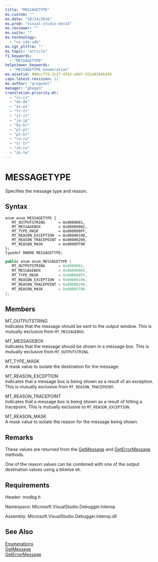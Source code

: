```yaml
---
title: "MESSAGETYPE"
ms.custom: ""
ms.date: "10/14/2016"
ms.prod: "visual-studio-dev14"
ms.reviewer: ""
ms.suite: ""
ms.technology: 
  - "vs-ide-sdk"
ms.tgt_pltfrm: ""
ms.topic: "article"
f1_keywords: 
  - "MESSAGETYPE"
helpviewer_keywords: 
  - "MESSAGETYPE enumeration"
ms.assetid: 800cc77d-3c27-4763-a9df-552a9384bd49
caps.latest.revision: 11
ms.author: "gregvanl"
manager: "ghogen"
translation.priority.mt: 
  - "cs-cz"
  - "de-de"
  - "es-es"
  - "fr-fr"
  - "it-it"
  - "ja-jp"
  - "ko-kr"
  - "pl-pl"
  - "pt-br"
  - "ru-ru"
  - "tr-tr"
  - "zh-cn"
  - "zh-tw"
---
```

# MESSAGETYPE
Specifies the message type and reason.  
  
## Syntax  
  
```cpp#  
enum enum_MESSAGETYPE {   
   MT_OUTPUTSTRING      = 0x0000001,  
   MT_MESSAGEBOX        = 0x00000002,  
   MT_TYPE_MASK         = 0x000000FF,  
   MT_REASON_EXCEPTION  = 0x00000100,  
   MT_REASON_TRACEPOINT = 0x00000200,  
   MT_REASON_MASK       = 0x0000FF00  
};  
typedef DWORD MESSAGETYPE;  
```  
  
```c#  
public enum enum_MESSAGETYPE {   
   MT_OUTPUTSTRING      = 0x0000001,  
   MT_MESSAGEBOX        = 0x00000002,  
   MT_TYPE_MASK         = 0x000000FF,  
   MT_REASON_EXCEPTION  = 0x00000100,  
   MT_REASON_TRACEPOINT = 0x00000200,  
   MT_REASON_MASK       = 0x0000FF00  
};  
```  
  
## Members  
 MT_OUTPUTSTRING  
 Indicates that the message should be sent to the output window. This is mutually exclusive from `MT_MESSAGEBOX`.  
  
 MT_MESSAGEBOX  
 Indicates that the message should be shown in a message box. This is mutually exclusive from `MT_OUTPUTSTRING`.  
  
 MT_TYPE_MASK  
 A mask value to isolate the destination for the message.  
  
 MT_REASON_EXCEPTION  
 Indicates that a message box is being shown as a result of an exception. This is mutually exclusive from `MT_REASON_TRACEPOINT`.  
  
 MT_REASON_TRACEPOINT  
 Indicates that a message box is being shown as a result of hitting a tracepoint. This is mutually exclusive to `MT_REASON_EXCEPTION`.  
  
 MT_REASON_MASK  
 A mask value to isolate the reason for the message being shown.  
  
## Remarks  
 These values are returned from the [GetMessage](../extensibility/idebugmessageevent2--getmessage.md) and [GetErrorMessage](../extensibility/idebugerrorevent2--geterrormessage.md) methods.  
  
 One of the reason values can be combined with one of the output destination values using a bitwise `OR`.  
  
## Requirements  
 Header: msdbg.h  
  
 Namespace: Microsoft.VisualStudio.Debugger.Interop  
  
 Assembly: Microsoft.VisualStudio.Debugger.Interop.dll  
  
## See Also  
 [Enumerations](../extensibility/enumerations--visual-studio-debugging-.md)   
 [GetMessage](../extensibility/idebugmessageevent2--getmessage.md)   
 [GetErrorMessage](../extensibility/idebugerrorevent2--geterrormessage.md)